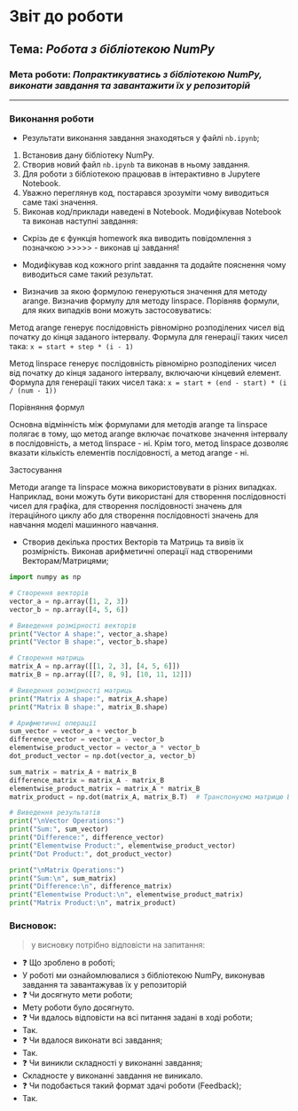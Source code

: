# Звіт до роботи
## Тема: _Робота з бібліотекою NumPy_
### Мета роботи: _Попрактикуватись з бібліотекою NumPy, виконати завдання та завантажити їх у репозиторій_
---
### Виконання роботи
- Результати виконання завдання знаходяться у файлі `nb.ipynb`;
1. Встановив дану бібліотеку NumPy.
2. Створив новий файл `nb.ipynb` та виконав в ньому завдання.
3. Для роботи з бібліотекою працював в інтерактивно в Jupytere Notebook.
4. Уважно переглянув код, постарався зрозуміти чому виводиться саме такі значення.
5. Виконав код/приклади наведені в Notebook. Модифікував Notebook та виконав наступні завдання:

- Скрізь де є функція homework яка виводить повідомлення з позначкою >>>>> - виконав ці завдання!

- Модифікував код кожного print завдання та додайте пояснення чому виводиться саме такий результат.

- Визначив за якою формулою генеруються значення для методу arange. Визначив формулу для методу linspace. Порівняв формули, для яких випадків вони можуть застосовуватись:

Метод arange генерує послідовність рівномірно розподілених чисел від початку до кінця заданого інтервалу. Формула для генерації таких чисел така:
`x = start + step * (i - 1)`

Метод linspace генерує послідовність рівномірно розподілених чисел від початку до кінця заданого інтервалу, включаючи кінцевий елемент. Формула для генерації таких чисел така:
`x = start + (end - start) * (i / (num - 1))`

Порівняння формул

  Основна відмінність між формулами для методів arange та linspace полягає в тому, що метод arange включає початкове значення інтервалу в послідовність, а метод linspace - ні.
  Крім того, метод linspace дозволяє вказати кількість елементів послідовності, а метод arange - ні.

Застосування

  Методи arange та linspace можна використовувати в різних випадках. Наприклад, вони можуть бути використані для створення послідовності чисел для графіка, для створення послідовності значень для ітераційного циклу або для створення послідовності значень для навчання моделі машинного навчання.

- Створив декілька простих Векторів та Матриць та вивів їх розмірність. Виконав арифметичні операції над створеними Векторам/Матрицями;
```python
import numpy as np

# Створення векторів
vector_a = np.array([1, 2, 3])
vector_b = np.array([4, 5, 6])

# Виведення розмірності векторів
print("Vector A shape:", vector_a.shape)
print("Vector B shape:", vector_b.shape)

# Створення матриць
matrix_A = np.array([[1, 2, 3], [4, 5, 6]])
matrix_B = np.array([[7, 8, 9], [10, 11, 12]])

# Виведення розмірності матриць
print("Matrix A shape:", matrix_A.shape)
print("Matrix B shape:", matrix_B.shape)

# Арифметичні операції
sum_vector = vector_a + vector_b
difference_vector = vector_a - vector_b
elementwise_product_vector = vector_a * vector_b
dot_product_vector = np.dot(vector_a, vector_b)

sum_matrix = matrix_A + matrix_B
difference_matrix = matrix_A - matrix_B
elementwise_product_matrix = matrix_A * matrix_B
matrix_product = np.dot(matrix_A, matrix_B.T)  # Транспонуємо матрицю B перед множенням

# Виведення результатів
print("\nVector Operations:")
print("Sum:", sum_vector)
print("Difference:", difference_vector)
print("Elementwise Product:", elementwise_product_vector)
print("Dot Product:", dot_product_vector)

print("\nMatrix Operations:")
print("Sum:\n", sum_matrix)
print("Difference:\n", difference_matrix)
print("Elementwise Product:\n", elementwise_product_matrix)
print("Matrix Product:\n", matrix_product) 
```

### Висновок: 
> у висновку потрібно відповісти на запитання:
- :question: Що зроблено в роботі;
- У роботі ми ознайомлювалися з бібліотекою NumPy, виконував завдання та завантажував їх у репозиторій
- :question: Чи досягнуто мети роботи;
- Мету роботи було досягнуто.
- :question: Чи вдалось відповісти на всі питання задані в ході роботи;
- Так.
- :question: Чи вдалося виконати всі завдання;
- Так.
- :question: Чи виникли складності у виконанні завдання;
- Складносте у виконанні завдання не виникало.
- :question: Чи подобається такий формат здачі роботи (Feedback);
- Так.

